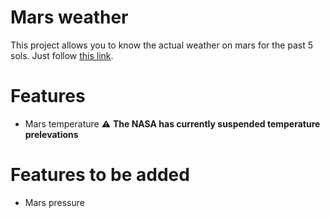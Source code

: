 # Mars weather
This project allows you to know the actual weather on mars for the past 5 sols. Just follow [this link](https://pythack.github.io/mars_weather). 
# Features
* Mars temperature :warning: **The NASA has currently suspended temperature prelevations**
# Features to be added
* Mars pressure
